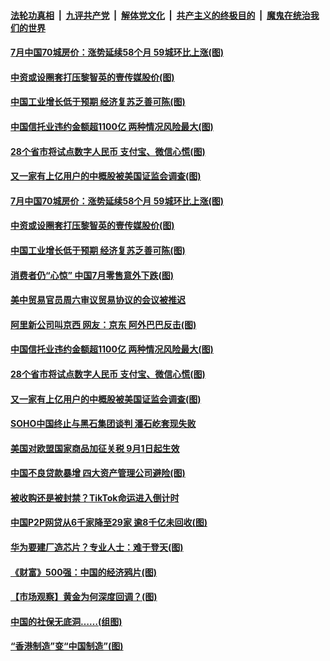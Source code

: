 ####  [法轮功真相](../../../../basic/blob/master/README.md?t=08160431) &nbsp;|&nbsp; [九评共产党](../../../../9ping.md/blob/master/README.md?t=08160431) &nbsp;|&nbsp; [解体党文化](../../../../jtdwh.md/blob/master/README.md?t=08160431)  &nbsp;|&nbsp; [共产主义的终极目的](../../../../gczydzjmd.md/blob/master/README.md?t=08160431) &nbsp;|&nbsp; [魔鬼在统治我们的世界](../../../../mgztzwmdsj.md/blob/master/README.md?t=08160431) 

#### [7月中国70城房价：涨势延续58个月 59城环比上涨(图)](../pages/p5/943094.md?t=08160431) 

#### [中资或设圈套打压黎智英的壹传媒股价(图)](../pages/p5/943076.md?t=08160431) 

#### [中国工业增长低于预期 经济复苏乏善可陈(图)](../pages/p5/943074.md?t=08160431) 

#### [中国信托业违约金额超1100亿 两种情况风险最大(图)](../pages/p5/943006.md?t=08160431) 

#### [28个省市将试点数字人民币 支付宝、微信心慌(图)](../pages/p5/942993.md?t=08160431) 

#### [又一家有上亿用户的中概股被美国证监会调查(图)](../pages/p5/942994.md?t=08160431) 

#### [7月中国70城房价：涨势延续58个月 59城环比上涨(图)](../pages/p5/943094.md?t=08160431) 

#### [中资或设圈套打压黎智英的壹传媒股价(图)](../pages/p5/943076.md?t=08160431) 

#### [中国工业增长低于预期 经济复苏乏善可陈(图)](../pages/p5/943074.md?t=08160431) 

#### [消费者仍“心惊” 中国7月零售意外下跌(图)](../pages/p5/943071.md?t=08160431) 

#### [美中贸易官员周六审议贸易协议的会议被推迟](../pages/p5/943036.md?t=08160431) 

#### [阿里新公司叫京西 网友：京东 阿外巴巴反击(图)](../pages/p5/943035.md?t=08160431) 

#### [中国信托业违约金额超1100亿 两种情况风险最大(图)](../pages/p5/943006.md?t=08160431) 

#### [28个省市将试点数字人民币 支付宝、微信心慌(图)](../pages/p5/942993.md?t=08160431) 

#### [又一家有上亿用户的中概股被美国证监会调查(图)](../pages/p5/942994.md?t=08160431) 

#### [SOHO中国终止与黑石集团谈判 潘石屹套现失败](../pages/p5/942990.md?t=08160431) 

#### [美国对欧盟国家商品加征关税 9月1日起生效](../pages/p5/942988.md?t=08160431) 

#### [中国不良贷款暴增 四大资产管理公司避险(图)](../pages/p5/942978.md?t=08160431) 

#### [被收购还是被封禁？TikTok命运进入倒计时](../pages/p5/942975.md?t=08160431) 

#### [中国P2P网贷从6千家降至29家 逾8千亿未回收(图)](../pages/p5/942974.md?t=08160431) 


#### [华为要建厂造芯片？专业人士：难于登天(图)](../pages/p5/942895.md?t=08160431) 

#### [《财富》500强：中国的经济鸦片(图)](../pages/p5/942919.md?t=08160431) 

#### [【市场观察】黄金为何深度回调？(图)](../pages/p5/942900.md?t=08160431) 

#### [中国的社保无底洞……(组图)](../pages/p5/942904.md?t=08160431) 

#### [“香港制造”变“中国制造”(图)](../pages/p5/942905.md?t=08160431) 

